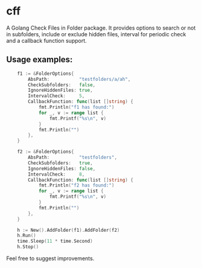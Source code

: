 # cff
A Golang Check Files in Folder package. It provides options to search or not in subfolders, include or exclude hidden files, interval for periodic check and a callback function support.

## Usage examples:

```go
	f1 := &FolderOptions{
		AbsPath:           "testfolders/a/ah",
		CheckSubfolders:   false,
		IgnoreHiddenFiles: true,
		IntervalCheck:     5,
		CallbackFunction: func(list []string) {
			fmt.Println("f1 has found:")
			for _, v := range list {
				fmt.Printf("%s\n", v)
			}
			fmt.Println("")
		},
	}

	f2 := &FolderOptions{
		AbsPath:           "testfolders",
		CheckSubfolders:   true,
		IgnoreHiddenFiles: false,
		IntervalCheck:     8,
		CallbackFunction: func(list []string) {
			fmt.Println("f2 has found:")
			for _, v := range list {
				fmt.Printf("%s\n", v)
			}
			fmt.Println("")
		},
	}

	h := New().AddFolder(f1).AddFolder(f2)
	h.Run()
	time.Sleep(11 * time.Second)
	h.Stop()
```

Feel free to suggest improvements.

